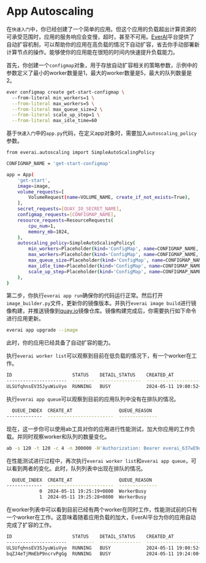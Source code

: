 # App Autoscaling

在`快速入门`中，你已经创建了一个简单的应用。但这个应用的负载超出计算资源的可承受范围时，应用的服务响应会变慢，超时，甚至不可用。[EverAI](https://everai.expvent.com)平台提供了自动扩容机制，可以帮助你的应用在高负载的情况下自动扩容，省去你手动部署新计算节点的操作。能够使你的应用能在很短的时间内快速提升负载能力。  

首先，你创建一个`configmap`对象，用于存放自动扩容相关的策略参数，示例中的参数定义了最小的worker数量是1，最大的worker数量是5，最大的队列数量是2。  
```bash
ever configmap create get-start-configmap \ 
  --from-literal min_workers=1 \
  --from-literal max_workers=5 \
  --from-literal max_queue_size=2 \
  --from-literal scale_up_step=1 \
  --from-literal max_idle_time=60
```
基于`快速入门`中的`app.py`代码，在定义app对象时，需要加入`autoscaling_policy`参数。  
```bash
from everai.autoscaling import SimpleAutoScalingPolicy

CONFIGMAP_NAME = 'get-start-configmap'

app = App(
    'get-start',
    image=image,
    volume_requests=[
        VolumeRequest(name=VOLUME_NAME, create_if_not_exists=True),
    ],
    secret_requests=[QUAY_IO_SECRET_NAME],
    configmap_requests=[CONFIGMAP_NAME],
    resource_requests=ResourceRequests(
        cpu_num=1,
        memory_mb=1024,
    ),
    autoscaling_policy=SimpleAutoScalingPolicy(
        min_workers=Placeholder(kind='ConfigMap', name=CONFIGMAP_NAME, key='min_workers'),
        max_workers=Placeholder(kind='ConfigMap', name=CONFIGMAP_NAME, key='max_workers'),
        max_queue_size=Placeholder(kind='ConfigMap', name=CONFIGMAP_NAME, key='max_queue_size'),
        max_idle_time=Placeholder(kind='ConfigMap', name=CONFIGMAP_NAME, key='max_idle_time'),
        scale_up_step=Placeholder(kind='ConfigMap', name=CONFIGMAP_NAME, key='scale_up_step'),
    ),
)
```

第二步，你执行`everai app run`确保你的代码运行正常。然后打开`image_builder.py`文件，更新你的镜像版本。并执行`everai image build`进行镜像构建，并推送镜像到[quay.io](https://quay.io/)镜像仓库。镜像构建完成后，你需要执行如下命令进行应用更新。  
```bash
everai app upgrade --image
```

此时，你的应用已经具备了自动扩容的能力。  

执行`everai worker list`可以观察到目前在低负载的情况下，有一个worker在工作。
```bash
ID                      STATUS    DETAIL_STATUS    CREATED_AT                DELETED_AT
----------------------  --------  ---------------  ------------------------  ------------
ULSUfqhnsEV35JyuWiuVyo  RUNNING   BUSY             2024-05-11 19:00:52+0800
```
执行`everai app queue`可以观察到目前的应用队列中没有在排队的情况。
```bash
  QUEUE_INDEX  CREATE_AT                 QUEUE_REASON
-------------  ------------------------  --------------
```

现在，这一步你可以使用ab工具对你的应用进行性能测试，加大你应用的工作负载。并同时观察worker和队列的数量变化。
```bash
ab -s 120 -t 120 -c 4 -n 300000 -H'Authorization: Bearer everai_637wE9obZtmGLyqIJp0lok' https://everai.expvent.com.cn:1111/api/apps/v1/routes/test-start-6/sse
```

在性能测试进行过程中，再次执行`everai worker list`和`everai app queue`，可以看到两者的变化。此时，队列列表中出现在排队的情况。
```bash
  QUEUE_INDEX  CREATE_AT                 QUEUE_REASON
-------------  ------------------------  --------------
            0  2024-05-11 19:25:19+0800  WorkerBusy
            1  2024-05-11 19:25:28+0800  WorkerBusy
```
在worker列表中可以看到目前已经有两个worker在同时工作，性能测试前的只有一个worker在工作。这意味着随着应用负载的加大，EverAI平台为你的应用自动完成了扩容的工作。  
```bash
ID                      STATUS    DETAIL_STATUS    CREATED_AT                DELETED_AT
----------------------  --------  ---------------  ------------------------  ------------
ULSUfqhnsEV35JyuWiuVyo  RUNNING   BUSY             2024-05-11 19:00:52+0800
bqZJ4eTjMmEbP9ncrvPgGg  RUNNING   BUSY             2024-05-11 19:24:08+0800
```


